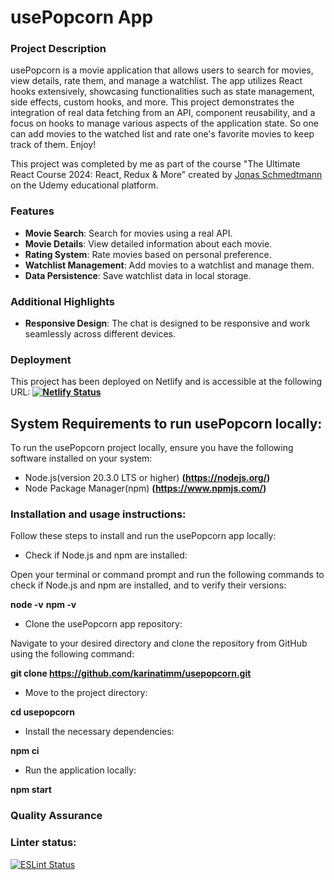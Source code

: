 # usePopcorn App

### Project Description

usePopcorn is a movie application that allows users to search for movies, view details, rate them, and manage a watchlist. The app utilizes React hooks extensively, showcasing functionalities such as state management, side effects, custom hooks, and more. This project demonstrates the integration of real data fetching from an API, component reusability, and a focus on hooks to manage various aspects of the application state. So one can add movies to the watched list and rate one's favorite movies to keep track of them. Enjoy!

This project was completed by me as part of the course "The Ultimate React Course 2024: React, Redux & More" created by [Jonas Schmedtmann](https://twitter.com/jonasschmedtman) on the Udemy educational platform.

### Features

- **Movie Search**: Search for movies using a real API.
- **Movie Details**: View detailed information about each movie.
- **Rating System**: Rate movies based on personal preference.
- **Watchlist Management**: Add movies to a watchlist and manage them.
- **Data Persistence**: Save watchlist data in local storage.

### Additional Highlights

- **Responsive Design**: The chat is designed to be responsive and work seamlessly across different devices.

### Deployment

This project has been deployed on Netlify and is accessible at the following URL:
**[![Netlify Status](https://api.netlify.com/api/v1/badges/14635502-241e-4778-ac3a-0e8664b73e60/deploy-status)](https://usepopcorn-kar.netlify.app)**

## System Requirements to run usePopcorn locally:

To run the usePopcorn project locally, ensure you have the following software installed on your system:

- Node.js(version 20.3.0 LTS or higher) **(https://nodejs.org/)**
- Node Package Manager(npm) **(https://www.npmjs.com/)**

### Installation and usage instructions:

Follow these steps to install and run the usePopcorn app locally:

- Check if Node.js and npm are installed:

Open your terminal or command prompt and run the following commands to check if Node.js and npm are installed, and to verify their versions:

**node -v**
**npm -v**

- Clone the usePopcorn app repository:

Navigate to your desired directory and clone the repository from GitHub using the following command:

**git clone https://github.com/karinatimm/usepopcorn.git**

- Move to the project directory:

**cd usepopcorn**

- Install the necessary dependencies:

**npm ci**

- Run the application locally:

**npm start**

### Quality Assurance

### Linter status:

[![ESLint Status](https://img.shields.io/badge/ESLint-Passing-brightgreen.svg)](https://github.com/karinatimm/usepopcorn.git)

